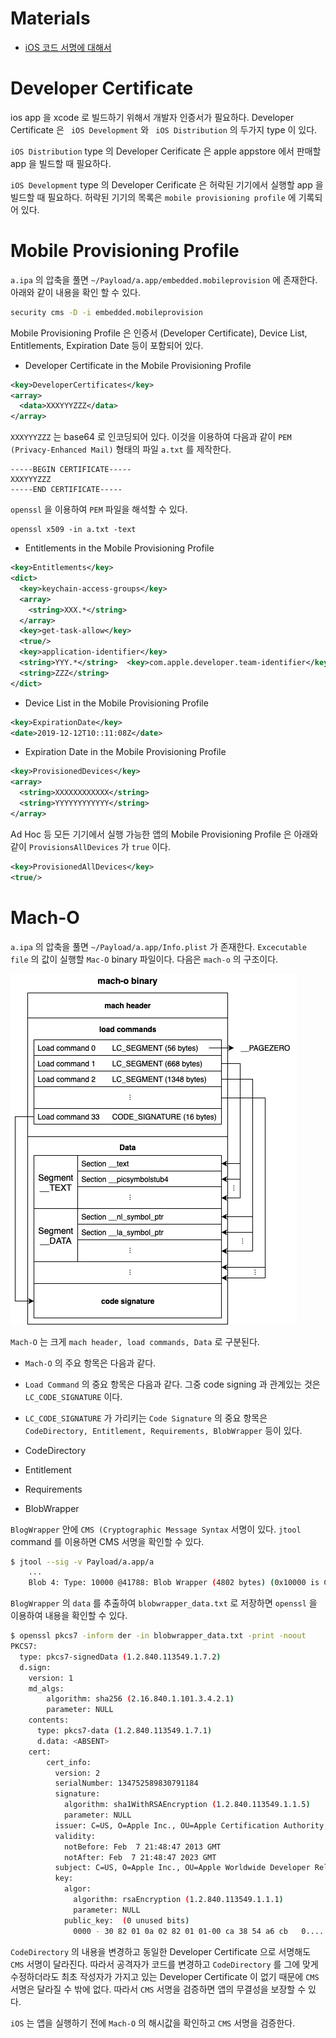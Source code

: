 # Materials

* [iOS 코드 서명에 대해서](https://engineering.linecorp.com/ko/blog/ios-code-signing/)

# Developer Certificate

ios app 을 xcode 로 빌드하기 위해서 개발자 인증서가 필요하다. Developer Certificate 은 `
iOS Development` 와 `
iOS Distribution` 의 두가지 type 이 있다.

`iOS Distribution` type 의 Developer Cerificate 은 apple appstore 에서 판매할 app 을 빌드할 때 필요하다. 

`iOS Development` type 의 Developer Cerificate 은 허락된 기기에서 실행할 app 을 빌드할 때 필요하다. 허락된 기기의 목록은 `mobile provisioning profile` 에 기록되어 있다.

# Mobile Provisioning Profile

`a.ipa` 의 압축을 풀면 `~/Payload/a.app/embedded.mobileprovision` 에 존재한다. 아래와 같이 내용을 확인 할 수 있다.

```bash
security cms -D -i embedded.mobileprovision
```

Mobile Provisioning Profile 은 인증서 (Developer Certificate), Device List, Entitlements, Expiration Date 등이 포함되어 있다.

* Developer Certificate in the Mobile Provisioning Profile

```xml
<key>DeveloperCertificates</key>
<array>
  <data>XXXYYYZZZ</data>
</array>
```

`XXXYYYZZZ` 는 base64 로 인코딩되어 있다. 이것을 이용하여 다음과 같이 `PEM (Privacy-Enhanced Mail)` 형태의 파일 `a.txt` 를 제작한다.

```
-----BEGIN CERTIFICATE-----
XXXYYYZZZ
-----END CERTIFICATE-----
```

 `openssl` 을 이용하여 `PEM` 파일을 해석할 수 있다.

```
openssl x509 -in a.txt -text
```

* Entitlements in the Mobile Provisioning Profile
  
```xml
<key>Entitlements</key>
<dict>
  <key>keychain-access-groups</key>
  <array>
    <string>XXX.*</string>
  </array>
  <key>get-task-allow</key>
  <true/>
  <key>application-identifier</key>
  <string>YYY.*</string>  <key>com.apple.developer.team-identifier</key>
  <string>ZZZ</string>
</dict>
```

* Device List in the Mobile Provisioning Profile

```xml
<key>ExpirationDate</key>
<date>2019-12-12T10::11:08Z</date>
```

* Expiration Date in the Mobile Provisioning Profile

```xml
<key>ProvisionedDevices</key>
<array>
  <string>XXXXXXXXXXXX</string>
  <string>YYYYYYYYYYYY</string>
</array>
```

Ad Hoc 등 모든 기기에서 실행 가능한 앱의 Mobile Provisioning Profile 은 아래와 같이 `ProvisionsAllDevices` 가 `true` 이다.

```xml
<key>ProvisionedAllDevices</key>
<true/>
```

# Mach-O 

`a.ipa` 의 압축을 풀면 `~/Payload/a.app/Info.plist` 가 존재한다. `Excecutable file` 의 값이 실행할 `Mac-O` binary 파일이다. 다음은 `mach-o` 의 구조이다.

![](mach-o_structure.png)

`Mach-O` 는 크게 `mach header, load commands, Data` 로 구분된다. 

* `Mach-O` 의 주요 항목은 다음과 같다.


* `Load Command` 의 중요 항목은 다음과 같다. 그중 code signing 과 관계있는 것은 `LC_CODE_SIGNATURE` 이다.

* `LC_CODE_SIGNATURE` 가 가리키는 `Code Signature` 의 중요 항목은 `CodeDirectory, Entitlement, Requirements, BlobWrapper` 등이 있다.

* CodeDirectory
* Entitlement
* Requirements
* BlobWrapper

`BlogWrapper` 안에 `CMS (Cryptographic Message Syntax` 서명이 있다. `jtool` command 를 이용하면 CMS 서명을 확인할 수 있다.

```bash
$ jtool --sig -v Payload/a.app/a
    ...
    Blob 4: Type: 10000 @41788: Blob Wrapper (4802 bytes) (0x10000 is CMS (RFC3852) signature)
```

`BlogWrapper` 의 `data` 를 추출하여 `blobwrapper_data.txt` 로 저장하면 `openssl` 을 이용하여 내용을 확인할 수 있다.

```bash
$ openssl pkcs7 -inform der -in blobwrapper_data.txt -print -noout
PKCS7:
  type: pkcs7-signedData (1.2.840.113549.1.7.2)
  d.sign:
    version: 1
    md_algs:
        algorithm: sha256 (2.16.840.1.101.3.4.2.1)
        parameter: NULL
    contents:
      type: pkcs7-data (1.2.840.113549.1.7.1)
      d.data: <ABSENT>
    cert:
        cert_info:
          version: 2
          serialNumber: 134752589830791184
          signature:
            algorithm: sha1WithRSAEncryption (1.2.840.113549.1.1.5)
            parameter: NULL
          issuer: C=US, O=Apple Inc., OU=Apple Certification Authority, CN=Apple Root CA
          validity:
            notBefore: Feb  7 21:48:47 2013 GMT
            notAfter: Feb  7 21:48:47 2023 GMT
          subject: C=US, O=Apple Inc., OU=Apple Worldwide Developer Relations, CN=Apple Worldwide Developer Relations Certification Authority
          key:
            algor:
              algorithm: rsaEncryption (1.2.840.113549.1.1.1)
              parameter: NULL
            public_key:  (0 unused bits)
              0000 - 30 82 01 0a 02 82 01 01-00 ca 38 54 a6 cb   0.........8T..
```

`CodeDirectory` 의 내용을 변경하고 동일한 Developer Certificate 으로 서명해도 `CMS` 서명이 달라진다. 따라서 공격자가 코드를 변경하고 `CodeDirectory` 를 그에 맞게 수정하더라도 최초 작성자가 가지고 있는 Developer Certificate 이 없기 때문에 `CMS` 서명은 달라질 수 밖에 없다. 따라서 `CMS` 서명을 검증하면 앱의 무결성을 보장할 수 있다.

`iOS` 는 앱을 실행하기 전에 `Mach-O` 의 해시값을 확인하고 `CMS` 서명을 검증한다.